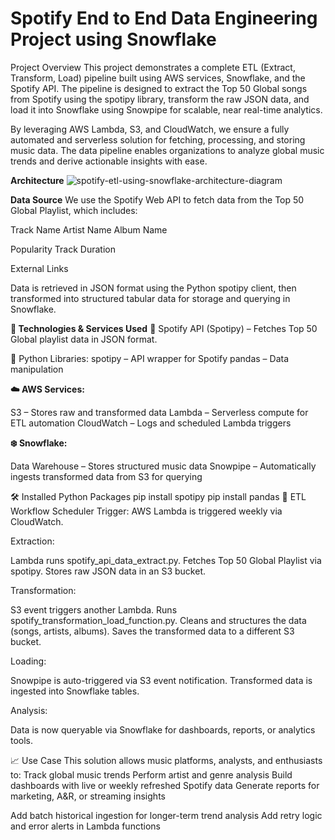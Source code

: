 # Spotify End to End Data Engineering Project using Snowflake
 Project Overview
This project demonstrates a complete ETL (Extract, Transform, Load) pipeline built using AWS services, Snowflake, and the Spotify API. The pipeline is designed to extract the Top 50 Global songs from Spotify using the spotipy library, transform the raw JSON data, and load it into Snowflake using Snowpipe for scalable, near real-time analytics.

By leveraging AWS Lambda, S3, and CloudWatch, we ensure a fully automated and serverless solution for fetching, processing, and storing music data. The data pipeline enables organizations to analyze global music trends and derive actionable insights with ease.

 **Architecture**
![spotify-etl-using-snowflake-architecture-diagram](https://github.com/user-attachments/assets/5faf2a5f-9b70-43fb-a763-26e9669c96cd)

**Data Source**
We use the Spotify Web API to fetch data from the Top 50 Global Playlist, which includes:

Track Name
Artist Name
Album Name

Popularity
Track Duration

External Links

Data is retrieved in JSON format using the Python spotipy client, then transformed into structured tabular data for storage and querying in Snowflake.

**🔧 Technologies & Services Used**
🎵 Spotify API (Spotipy) – Fetches Top 50 Global playlist data in JSON format.

🐍 Python Libraries:
spotipy – API wrapper for Spotify
pandas – Data manipulation

**☁️ AWS Services:**

S3 – Stores raw and transformed data
Lambda – Serverless compute for ETL automation
CloudWatch – Logs and scheduled Lambda triggers

**❄️ Snowflake:**

Data Warehouse – Stores structured music data
Snowpipe – Automatically ingests transformed data from S3 for querying

🛠️ Installed Python Packages
pip install spotipy
pip install pandas
🔁 ETL Workflow
Scheduler Trigger: AWS Lambda is triggered weekly via CloudWatch.

Extraction:

Lambda runs spotify_api_data_extract.py.
Fetches Top 50 Global Playlist via spotipy.
Stores raw JSON data in an S3 bucket.

Transformation:

S3 event triggers another Lambda.
Runs spotify_transformation_load_function.py.
Cleans and structures the data (songs, artists, albums).
Saves the transformed data to a different S3 bucket.

Loading:

Snowpipe is auto-triggered via S3 event notification.
Transformed data is ingested into Snowflake tables.

Analysis:

Data is now queryable via Snowflake for dashboards, reports, or analytics tools.

📈 Use Case
This solution allows music platforms, analysts, and enthusiasts to:
Track global music trends
Perform artist and genre analysis
Build dashboards with live or weekly refreshed Spotify data
Generate reports for marketing, A&R, or streaming insights

Add batch historical ingestion for longer-term trend analysis
Add retry logic and error alerts in Lambda functions
